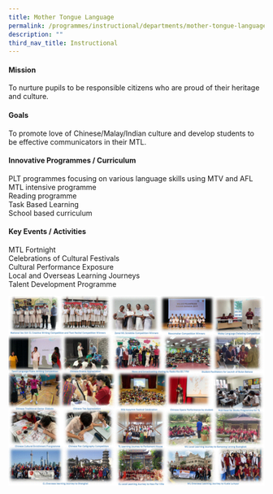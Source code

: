 ```yaml
---
title: Mother Tongue Language
permalink: /programmes/instructional/departments/mother-tongue-language/
description: ""
third_nav_title: Instructional
---
```

<h4><strong>Mission</strong></h4>
<p>To nurture pupils to be responsible citizens who are proud of their heritage and culture.</p>
<h4><strong>Goals</strong></h4>
<p>To promote love of Chinese/Malay/Indian culture and develop students to be effective communicators in their MTL.</p>
<h4><strong>Innovative Programmes / Curriculum</strong></h4>
<p>PLT programmes focusing on various language skills using MTV and AFL<br />MTL intensive programme<br />Reading programme<br />Task Based Learning<br />School based curriculum</p>
<h4><strong>Key Events / Activities</strong></h4>
<p>MTL Fortnight<br />Celebrations of Cultural Festivals<br />Cultural Performance Exposure<br />Local and Overseas Learning Journeys<br />Talent Development Programme</p>
<img src="/images/mt.gif">